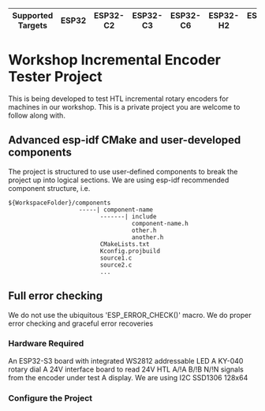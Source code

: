 | Supported Targets | ESP32 | ESP32-C2 | ESP32-C3 | ESP32-C6 | ESP32-H2 | ESP32-P4 | ESP32-S2 | ESP32-S3 |
| ----------------- | ----- | -------- | -------- | -------- | -------- | -------- | -------- | -------- |

# Workshop Incremental Encoder Tester Project

This is being developed to test HTL incremental rotary encoders for machines in our workshop.
This is a private project you are welcome to follow along with.

## Advanced esp-idf CMake and user-developed components
The project is structured to use user-defined components to break the project up into logical sections.
We are using esp-idf recommended component structure, i.e.
```
${WorkspaceFolder}/components
                    -----| component-name
                          -------| include
                                   component-name.h
                                   other.h
                                   another.h
                          CMakeLists.txt
                          Kconfig.projbuild
                          source1.c
                          source2.c
                          ...

```
## Full error checking
We do not use the ubiquitous 'ESP_ERROR_CHECK()' macro.
We do proper error checking and graceful error recoveries

### Hardware Required

An ESP32-S3 board with integrated WS2812 addressable LED
A KY-040 rotary dial
A 24V interface board to read 24V HTL A/!A B/!B N/!N signals from the encoder under test
A display. We are using I2C SSD1306 128x64  

### Configure the Project
